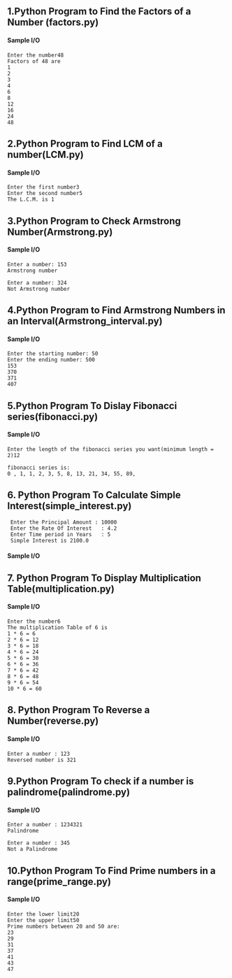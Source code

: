 
## 1.Python Program to Find the Factors of a Number (factors.py) ##

#### Sample I/O ####
    Enter the number48
    Factors of 48 are
    1
    2
    3
    4
    6
    8
    12
    16
    24
    48
## 2.Python Program to Find LCM of a number(LCM.py) ##

#### Sample I/O ####

    Enter the first number3
    Enter the second number5
    The L.C.M. is 1
    
## 3.Python Program to Check Armstrong Number(Armstrong.py) ##

  #### Sample I/O ####
  
    Enter a number: 153
    Armstrong number

    Enter a number: 324
    Not Armstrong number
    
## 4.Python Program to Find Armstrong Numbers in an Interval(Armstrong_interval.py) ##

#### Sample I/O ####
    Enter the starting number: 50
    Enter the ending number: 500
    153
    370
    371
    407
    
## 5.Python Program To Dislay Fibonacci series(fibonacci.py) ##

#### Sample I/O ####
    Enter the length of the fibonacci series you want(minimum length = 2)12

    fibonacci series is:
    0 , 1, 1, 2, 3, 5, 8, 13, 21, 34, 55, 89, 
    
## 6. Python Program To Calculate Simple Interest(simple_interest.py) ##
     Enter the Principal Amount : 10000
     Enter the Rate Of Interest   : 4.2
     Enter Time period in Years   : 5
     Simple Interest is 2100.0

#### Sample I/O ####
## 7. Python Program To Display Multiplication Table(multiplication.py) ##

#### Sample I/O ####

    Enter the number6
    The multiplication Table of 6 is
    1 * 6 = 6
    2 * 6 = 12
    3 * 6 = 18
    4 * 6 = 24
    5 * 6 = 30
    6 * 6 = 36
    7 * 6 = 42
    8 * 6 = 48
    9 * 6 = 54
    10 * 6 = 60
    
## 8. Python Program To Reverse a Number(reverse.py) ##

#### Sample I/O ####

    Enter a number : 123
    Reversed number is 321

## 9.Python Program To check if a number is palindrome(palindrome.py) ##

#### Sample I/O ####

    Enter a number : 1234321
    Palindrome

    Enter a number : 345
    Not a Palindrome
    
## 10.Python Program  To Find Prime numbers in a range(prime_range.py) ##

#### Sample I/O ####
    Enter the lower limit20
    Enter the upper limit50
    Prime numbers between 20 and 50 are:
    23
    29
    31
    37
    41
    43
    47

